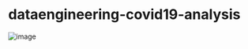 # dataengineering-covid19-analysis
![image](https://github.com/kaj1no/dataengineering-covid19-analysis/assets/128028359/d8684ab6-35cd-4c58-be35-b314aa35fd8a)
